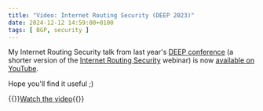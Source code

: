 ```yaml
---
title: "Video: Internet Routing Security (DEEP 2023)"
date: 2024-12-12 14:59:00+0100
tags: [ BGP, security ]
---
```

My Internet Routing Security talk from last year's [DEEP conference](https://deep-conference.com/) (a shorter version of the [Internet Routing Security](https://my.ipspace.net/bin/list?id=BGPSec) webinar) is now [available on YouTube](https://www.youtube.com/watch?v=MMsQVl-r-z4).

Hope you'll find it useful ;)

{{<jump>}}[Watch the video](https://www.youtube.com/watch?v=MMsQVl-r-z4){{</jump>}}